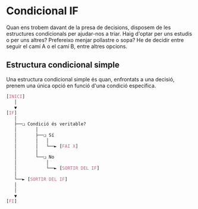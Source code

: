 # Condicional IF

Quan ens trobem davant de la presa de decisions, disposem de les estructures condicionals per ajudar-nos a triar. Haig d'optar per uns estudis o per uns altres? Prefereixo menjar pollastre o sopa? He de decidir entre seguir el camí A o el camí B, entre altres opcions. 

## Estructura condicional simple

Una estructura condicional simple és quan, enfrontats a una decisió, prenem una única opció en funció d'una condició específica.

```css
[INICI]
   │
   ▼
[IF]
   │
   ├──❏ Condició és veritable?
   │       │
   │       ├──❏ Sí
   │       │   │
   │       │   └──► [FAI X]
   │       │
   │       └──❏ No
   │           │
   │           └──► [SORTIR DEL IF]
   │
   └──► [SORTIR DEL IF]
   │
   │
   ▼
[FI]
```
